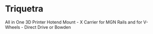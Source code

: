 # Triquetra
All in One 3D Printer Hotend Mount - X Carrier for MGN Rails and for V-Wheels - Direct Drive or Bowden
